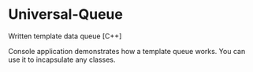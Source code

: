 # Universal-Queue
Written template data queue [C++]

Console application demonstrates how a template queue works. You can use it to incapsulate any classes.
